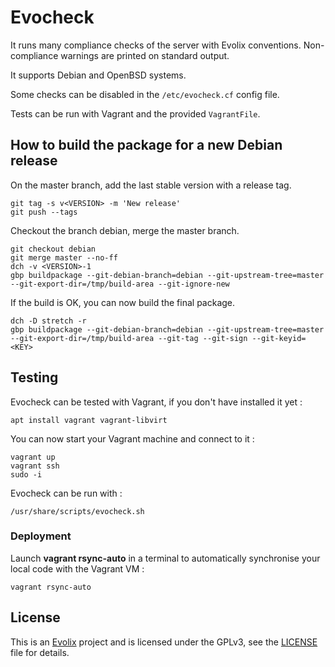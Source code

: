 # Evocheck

It runs many compliance checks of the server with Evolix conventions.
Non-compliance warnings are printed on standard output.

It supports Debian and OpenBSD systems.

Some checks can be disabled in the `/etc/evocheck.cf` config file.

Tests can be run with Vagrant and the provided `VagrantFile`.

## How to build the package for a new Debian release

On the master branch, add the last stable version with a release tag.
```
git tag -s v<VERSION> -m 'New release'
git push --tags
```

Checkout the branch debian, merge the master branch.

```
git checkout debian
git merge master --no-ff
dch -v <VERSION>-1
gbp buildpackage --git-debian-branch=debian --git-upstream-tree=master --git-export-dir=/tmp/build-area --git-ignore-new
```

If the build is OK, you can now build the final package.

```
dch -D stretch -r
gbp buildpackage --git-debian-branch=debian --git-upstream-tree=master --git-export-dir=/tmp/build-area --git-tag --git-sign --git-keyid=<KEY>
```

## Testing

Evocheck can be tested with Vagrant, if you don't have installed it yet :

~~~
apt install vagrant vagrant-libvirt
~~~

You can now start your Vagrant machine and connect to it :

~~~
vagrant up
vagrant ssh
sudo -i
~~~

Evocheck can be run with :

~~~
/usr/share/scripts/evocheck.sh
~~~

### Deployment

Launch **vagrant rsync-auto** in a terminal to automatically synchronise
your local code with the Vagrant VM :

~~~
vagrant rsync-auto
~~~

## License

This is an [Evolix](https://evolix.com) project and is licensed
under the GPLv3, see the [LICENSE](LICENSE) file for details.
